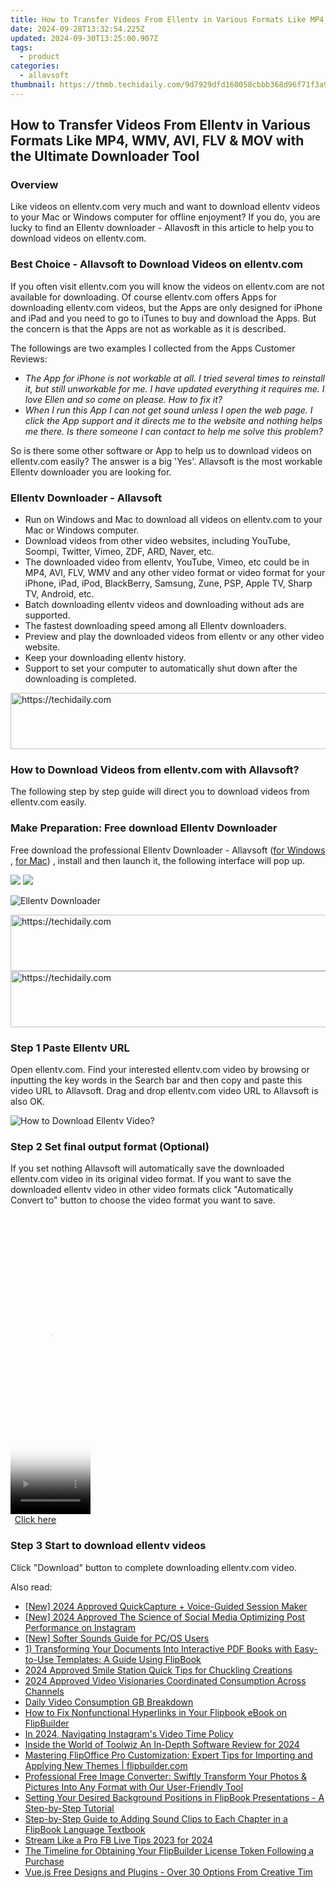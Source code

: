 ```yaml
---
title: How to Transfer Videos From Ellentv in Various Formats Like MP4, WMV, AVI, FLV & MOV with the Ultimate Downloader Tool
date: 2024-09-28T13:32:54.225Z
updated: 2024-09-30T13:25:00.907Z
tags:
  - product
categories:
  - allavsoft
thumbnail: https://thmb.techidaily.com/9d7929dfd160058cbbb368d96f71f3a942d4bc6b7e2652c599eedf5bcabac251.jpg
---
```


## How to Transfer Videos From Ellentv in Various Formats Like MP4, WMV, AVI, FLV & MOV with the Ultimate Downloader Tool

### Overview

Like videos on ellentv.com very much and want to download ellentv videos to your Mac or Windows computer for offline enjoyment? If you do, you are lucky to find an Ellentv downloader - Allavosft in this article to help you to download videos on ellentv.com.

### Best Choice - Allavsoft to Download Videos on ellentv.com

If you often visit ellentv.com you will know the videos on ellentv.com are not available for downloading. Of course ellentv.com offers Apps for downloading ellentv.com videos, but the Apps are only designed for iPhone and iPad and you need to go to iTunes to buy and download the Apps. But the concern is that the Apps are not as workable as it is described.

The followings are two examples I collected from the Apps Customer Reviews:

* _The App for iPhone is not workable at all. I tried several times to reinstall it, but still unworkable for me. I have updated everything it requires me. I love Ellen and so come on please. How to fix it?_
* _When I run this App I can not get sound unless I open the web page. I click the App support and it directs me to the website and nothing helps me there. Is there someone I can contact to help me solve this problem?_

So is there some other software or App to help us to download videos on ellentv.com easily? The answer is a big 'Yes'. Allavsoft is the most workable Ellentv downloader you are looking for.

### Ellentv Downloader - Allavsoft

* Run on Windows and Mac to download all videos on ellentv.com to your Mac or Windows computer.
* Download videos from other video websites, including YouTube, Soompi, Twitter, Vimeo, ZDF, ARD, Naver, etc.
* The downloaded video from ellentv, YouTube, Vimeo, etc could be in MP4, AVI, FLV, WMV and any other video format or video format for your iPhone, iPad, iPod, BlackBerry, Samsung, Zune, PSP, Apple TV, Sharp TV, Android, etc.
* Batch downloading ellentv videos and downloading without ads are supported.
* The fastest downloading speed among all Ellentv downloaders.
* Preview and play the downloaded videos from ellentv or any other video website.
* Keep your downloading ellentv history.
* Support to set your computer to automatically shut down after the downloading is completed.

<!-- affiliate ads begin -->
<a href="https://appsumo.8odi.net/c/5597632/2144273/7443" target="_top" id="2144273">
  <img src="//a.impactradius-go.com/display-ad/7443-2144273" border="0" alt="https://techidaily.com" width="728" height="90"/>
</a>
<img height="0" width="0" src="https://appsumo.8odi.net/i/5597632/2144273/7443" style="position:absolute;visibility:hidden;" border="0" />
<!-- affiliate ads end -->

### How to Download Videos from ellentv.com with Allavsoft?

The following step by step guide will direct you to download videos from ellentv.com easily.

### Make Preparation: Free download Ellentv Downloader

Free download the professional Ellentv Downloader - Allavsoft ([for Windows](https://tools.techidaily.com/allavsoft/products/) , [for Mac](https://tools.techidaily.com/allavsoft/products/)) , install and then launch it, the following interface will pop up.

[![](https://www.allavsoft.com/how-to/../images/how-to/free-download-win.jpg)](https://tools.techidaily.com/allavsoft/products/) [![](https://www.allavsoft.com/how-to/../images/how-to/free-download-mac.jpg)](https://tools.techidaily.com/allavsoft/products/)

![Ellentv Downloader](https://www.allavsoft.com/how-to/../images/allavsoft/screen-shot-600.jpg)

<!-- affiliate ads begin -->
<a href="https://appsumo.8odi.net/c/5597632/2100529/7443" target="_top" id="2100529">
  <img src="//a.impactradius-go.com/display-ad/7443-2100529" border="0" alt="https://techidaily.com" width="728" height="90"/>
</a>
<img height="0" width="0" src="https://appsumo.8odi.net/i/5597632/2100529/7443" style="position:absolute;visibility:hidden;" border="0" />
<!-- affiliate ads end -->

<!-- affiliate ads begin -->
<a href="https://appsumo.8odi.net/c/5597632/2075471/7443" target="_top" id="2075471">
  <img src="//a.impactradius-go.com/display-ad/7443-2075471" border="0" alt="https://techidaily.com" width="728" height="90"/>
</a>
<img height="0" width="0" src="https://appsumo.8odi.net/i/5597632/2075471/7443" style="position:absolute;visibility:hidden;" border="0" />
<!-- affiliate ads end -->

### Step 1 Paste Ellentv URL

Open ellentv.com. Find your interested ellentv.com video by browsing or inputting the key words in the Search bar and then copy and paste this video URL to Allavsoft. Drag and drop ellentv.com video URL to Allavsoft is also OK.

![How to Download Ellentv Video?](https://www.allavsoft.com/how-to/../images/how-to/download-rtmp-video/download-rtmp-video.jpg)

### Step 2 Set final output format (Optional)

If you set nothing Allavsoft will automatically save the downloaded ellentv.com video in its original video format. If you want to save the downloaded ellentv video in other video formats click "Automatically Convert to" button to choose the video format you want to save.

<!-- affiliate ads begin -->
<span id="1993651">
					<video width="128" height="480" style="cursor:pointer"
           poster="//a.impactradius-go.com/display-clicktoplayimage/1993651.png"
           onclick="if(!this.playClicked){this.play();this.setAttribute('controls',true);this.playClicked=true;}">
	   <source src="//a.impactradius-go.com/display-ad/22993-1993651">
	   <img src="//a.impactradius-go.com/display-clicktoplayimage/1993651.png" style="border: none; height: 100%; width: 100%; object-fit: contain">
	</video>
	<div style="width:80px;text-align:center"><a href="javascript:window.open(decodeURIComponent('https%3A%2F%2Fhomestyler.sjv.io%2Fc%2F5597632%2F1993651%2F22993'), '_blank');void(0);">Click here</a></div>
</span>
<img height="0" width="0" src="https://imp.pxf.io/i/5597632/1993651/22993" style="position:absolute;visibility:hidden;" border="0" />
<!-- affiliate ads end -->

### Step 3 Start to download ellentv videos

Click "Download" button to complete downloading ellentv.com video.

<ins class="adsbygoogle"
     style="display:block"
     data-ad-format="autorelaxed"
     data-ad-client="ca-pub-7571918770474297"
     data-ad-slot="1223367746"></ins>

<ins class="adsbygoogle"
     style="display:block"
     data-ad-client="ca-pub-7571918770474297"
     data-ad-slot="8358498916"
     data-ad-format="auto"
     data-full-width-responsive="true"></ins>

<span class="atpl-alsoreadstyle">Also read:</span>
<div><ul>
<li><a href="https://screen-sharing-recording.techidaily.com/new-2024-approved-quickcapture-plus-voice-guided-session-maker/"><u>[New] 2024 Approved QuickCapture + Voice-Guided Session Maker</u></a></li>
<li><a href="https://instagram-clips.techidaily.com/new-2024-approved-the-science-of-social-media-optimizing-post-performance-on-instagram/"><u>[New] 2024 Approved The Science of Social Media Optimizing Post Performance on Instagram</u></a></li>
<li><a href="https://extra-support.techidaily.com/new-softer-sounds-guide-for-pcos-users/"><u>[New] Softer Sounds Guide for PC/OS Users</u></a></li>
<li><a href="https://discover-comparisons.techidaily.com/1-transforming-your-documents-into-interactive-pdf-books-with-easy-to-use-templates-a-guide-using-flipbook/"><u>1) Transforming Your Documents Into Interactive PDF Books with Easy-to-Use Templates: A Guide Using FlipBook</u></a></li>
<li><a href="https://fox-hovers.techidaily.com/2024-approved-smile-station-quick-tips-for-chuckling-creations/"><u>2024 Approved Smile Station Quick Tips for Chuckling Creations</u></a></li>
<li><a href="https://facebook-video-share.techidaily.com/2024-approved-video-visionaries-coordinated-consumption-across-channels/"><u>2024 Approved Video Visionaries Coordinated Consumption Across Channels</u></a></li>
<li><a href="https://fox-info.techidaily.com/daily-video-consumption-gb-breakdown/"><u>Daily Video Consumption GB Breakdown</u></a></li>
<li><a href="https://discover-comparisons.techidaily.com/how-to-fix-nonfunctional-hyperlinks-in-your-flipbook-ebook-on-flipbuilder/"><u>How to Fix Nonfunctional Hyperlinks in Your Flipbook eBook on FlipBuilder</u></a></li>
<li><a href="https://instagram-clips.techidaily.com/in-2024-navigating-instagrams-video-time-policy/"><u>In 2024, Navigating Instagram's Video Time Policy</u></a></li>
<li><a href="https://extra-support.techidaily.com/inside-the-world-of-toolwiz-an-in-depth-software-review-for-2024/"><u>Inside the World of Toolwiz An In-Depth Software Review for 2024</u></a></li>
<li><a href="https://discover-comparisons.techidaily.com/mastering-flipoffice-pro-customization-expert-tips-for-importing-and-applying-new-themes-flipbuildercom/"><u>Mastering FlipOffice Pro Customization: Expert Tips for Importing and Applying New Themes | flipbuilder.com</u></a></li>
<li><a href="https://discover-comparisons.techidaily.com/professional-free-image-converter-swiftly-transform-your-photos-and-pictures-into-any-format-with-our-user-friendly-tool/"><u>Professional Free Image Converter: Swiftly Transform Your Photos & Pictures Into Any Format with Our User-Friendly Tool</u></a></li>
<li><a href="https://discover-comparisons.techidaily.com/setting-your-desired-background-positions-in-flipbook-presentations-a-step-by-step-tutorial/"><u>Setting Your Desired Background Positions in FlipBook Presentations - A Step-by-Step Tutorial</u></a></li>
<li><a href="https://discover-comparisons.techidaily.com/step-by-step-guide-to-adding-sound-clips-to-each-chapter-in-a-flipbook-language-textbook/"><u>Step-by-Step Guide to Adding Sound Clips to Each Chapter in a FlipBook Language Textbook</u></a></li>
<li><a href="https://facebook-video-content.techidaily.com/stream-like-a-pro-fb-live-tips-2023-for-2024/"><u>Stream Like a Pro FB Live Tips 2023 for 2024</u></a></li>
<li><a href="https://discover-comparisons.techidaily.com/the-timeline-for-obtaining-your-flipbuilder-license-token-following-a-purchase/"><u>The Timeline for Obtaining Your FlipBuilder License Token Following a Purchase</u></a></li>
<li><a href="https://discover-comparisons.techidaily.com/vuejs-free-designs-and-plugins-over-30-options-from-creative-tim/"><u>Vue.js Free Designs and Plugins - Over 30 Options From Creative Tim</u></a></li>
</ul></div>

